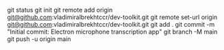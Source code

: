 git status
git init
git remote add origin git@github.com:vladimiralbrekhtccr/dev-toolkit.git
git remote set-url origin git@github.com:vladimiralbrekhtccr/dev-toolkit.git
git add .
git commit -m "Initial commit: Electron microphone transcription app"
git branch -M main
git push -u origin main
